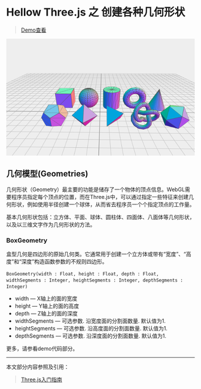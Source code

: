 # Hellow Three.js 之 创建各种几何形状

> [Demo查看](../demo/hello-threejs/hello-geometry.html)

![geometry](./images/geometrys.png) 

## 几何模型(Geometries)

几何形状（Geometry）最主要的功能是储存了一个物体的顶点信息。WebGL需要程序员指定每个顶点的位置，而在Three.js中，可以通过指定一些特征来创建几何形状，例如使用半径创建一个球体，从而省去程序员一个个指定顶点的工作量。

基本几何形状包括：立方体、平面、球体、圆柱体、四面体、八面体等几何形状，以及以三维文字作为几何形状的方法。

### BoxGeometry

盒型几何是四边形的原始几何类。它通常用于创建一个立方体或带有“宽度”、“高度”和“深度”构造函数参数的不规则四边形。

`BoxGeometry(width : Float, height : Float, depth : Float, widthSegments : Integer, heightSegments : Integer, depthSegments : Integer)`

- width — X轴上的面的宽度
- height — Y轴上的面的高度
- depth — Z轴上的面的深度
- widthSegments — 可选参数. 沿宽度面的分割面数量. 默认值为1.
- heightSegments — 可选参数. 沿高度面的分割面数量. 默认值为1.
- depthSegments — 可选参数. 沿深度面的分割面数量. 默认值为1.

更多，请参看demo代码部分。

------

本文部分内容参照及引用：

> [Three.js入门指南](http://www.ituring.com.cn/book/1272)
